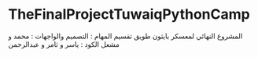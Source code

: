 # TheFinalProjectTuwaiqPythonCamp
المشروع النهائي لمعسكر بايثون طويق
تقسيم المهام : 
التصميم والواجهات : 
محمد و مشعل
الكود :
ياسر و ثامر و عبدالرحمن 
